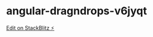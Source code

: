 # angular-dragndrops-v6jyqt

[Edit on StackBlitz ⚡️](https://stackblitz.com/edit/angular-dragndrops-v6jyqt)